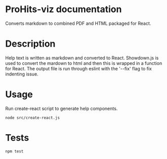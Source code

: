# ProHits-viz documentation

Converts markdown to combined PDF and HTML packaged for React.

# Description

Help text is written as markdown and converted to React. Showdown.js
is used to convert the mardown to html and then this is wrapped in a function
for React. The output file is run through eslint with the '--fix' flag to
fix indenting issue.

# Usage

Run create-react script to generate help components.

`node src/create-react.js`

# Tests

`npm test`